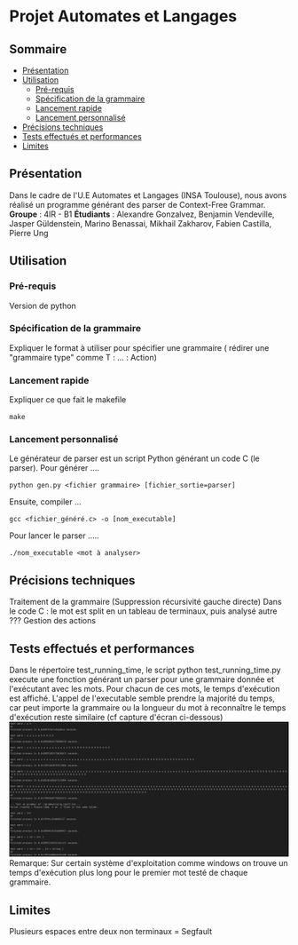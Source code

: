 # Projet Automates et Langages
## Sommaire
- [Présentation](#présentation)
- [Utilisation](#utilisation)
  * [Pré-requis](#pré-requis)
  * [Spécification de la grammaire](#spécification-de-la-grammaire)
  * [Lancement rapide](#lancement-rapide)
  * [Lancement personnalisé](#lancement-personnalisé)
- [Précisions techniques](#précisions-techniques)
- [Tests effectués et performances](#tests-effectués-et-performances)
- [Limites](#limites)


## Présentation
Dans le cadre de l'U.E Automates et Langages (INSA Toulouse), nous avons réalisé un programme générant des parser de Context-Free Grammar.
**Groupe** : 4IR - B1
**Étudiants** : Alexandre Gonzalvez, Benjamin Vendeville, Jasper Güldenstein, Marino Benassai, Mikhail Zakharov, Fabien Castilla, Pierre Ung

## Utilisation
### Pré-requis
Version de python
### Spécification de la grammaire
Expliquer le format à utiliser pour spécifier une grammaire ( rédirer une "grammaire type" comme T : ... : Action)

### Lancement rapide
Expliquer ce que fait le makefile

    make

### Lancement personnalisé
Le générateur de parser est un script Python générant un code C (le parser). Pour générer .... 

    python gen.py <fichier grammaire> [fichier_sortie=parser]

Ensuite, compiler ... 

    gcc <fichier_généré.c> -o [nom_executable]

Pour lancer le parser ..... 

    ./nom_executable <mot à analyser>

## Précisions techniques
Traitement de la grammaire (Suppression récursivité gauche directe)
Dans le code C : le mot est split en un tableau de terminaux, puis analysé
autre ???
Gestion des actions

## Tests effectués et performances
Dans le répertoire test_running_time, le script python test_running_time.py execute une fonction générant un parser pour une grammaire donnée et l'exécutant avec les mots. Pour chacun de ces mots, le temps d'exécution est affiché.
L'appel de l'executable semble prendre la majorité du temps, car peut importe la grammaire ou la longueur du mot à reconnaître le temps d'exécution reste similaire (cf capture d'écran ci-dessous)
![Capture d'écran de l'exécution du script test_running_time.py](/images/screenshot_running_time.JPG)
Remarque: Sur certain système d'exploitation comme windows on trouve un temps d'exécution plus long pour le premier mot testé de chaque grammaire.
## Limites
Plusieurs espaces entre deux non terminaux = Segfault
